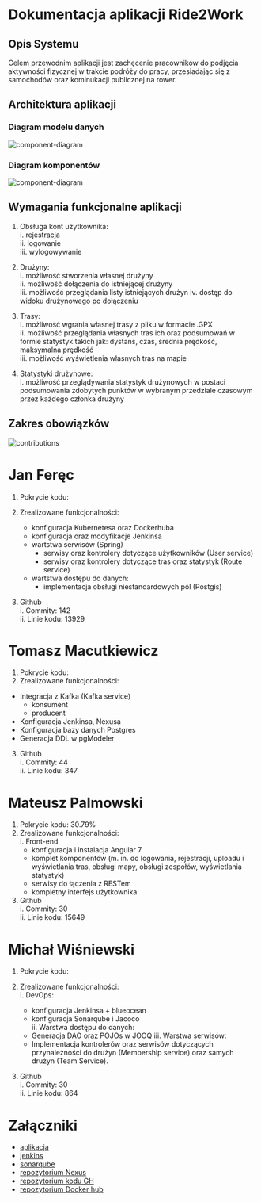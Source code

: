 # Dokumentacja aplikacji Ride2Work

## Opis Systemu
Celem przewodnim aplikacji jest zachęcenie pracowników do podjęcia aktywności fizycznej w trakcie podróży do pracy,
przesiadając się z samochodów oraz kominukacji publicznej na rower.

## Architektura  aplikacji

### Diagram modelu danych
![component-diagram](https://s3.eu-west-3.amazonaws.com/elasticbeanstalk-eu-west-3-430227218185/article/61326978_2263140730682874_939439180201590784_n.png)


### Diagram komponentów
![component-diagram](https://s3.eu-west-3.amazonaws.com/elasticbeanstalk-eu-west-3-430227218185/article/61568740_2094184740880434_1612178470622724096_n.png)

## Wymagania funkcjonalne aplikacji

1. Obsługa kont użytkownika:  
i. rejestracja  
ii. logowanie  
iii. wylogowywanie  

2. Drużyny:  
i. możliwość stworzenia własnej drużyny  
ii. możliwość dołączenia do istniejącej drużyny  
iii. możliwość przeglądania listy istniejących drużyn
iv. dostęp do widoku drużynowego po dołączeniu

3. Trasy:  
i. możliwość wgrania własnej trasy z pliku w formacie .GPX  
ii. możliwość przeglądania własnych tras ich oraz podsumowań w formie statystyk takich jak: dystans, czas, średnia prędkość, maksymalna prędkość    
iii. możliwość wyświetlenia własnych tras na mapie

4. Statystyki drużynowe:  
i. możliwość przeglądywania statystyk drużynowych w postaci podsumowania zdobytych punktów w wybranym przedziale czasowym przez każdego członka drużyny

## Zakres obowiązków

![contributions](https://s3.eu-west-3.amazonaws.com/elasticbeanstalk-eu-west-3-430227218185/article/Screenshot+2019-05-29+at+09.48.46.png)

# Jan Feręc
1. Pokrycie kodu:
2. Zrealizowane funkcjonalności:
    * konfiguracja Kubernetesa oraz Dockerhuba  
    * konfiguracja oraz modyfikacje Jenkinsa  
    * wartstwa serwisów (Spring)  
      * serwisy oraz kontrolery dotyczące użytkowników (User service)
      * serwisy oraz kontrolery dotyczące tras oraz statystyk (Route service)
    * wartstwa dostępu do danych:  
        * implementacja obsługi niestandardowych pól (Postgis)
     
3. Github  
    i. Commity: 142  
    ii. Linie kodu: 13929

# Tomasz Macutkiewicz
1. Pokrycie kodu:
2. Zrealizowane funkcjonalności:
* Integracja z Kafka (Kafka service)
  * konsument
  * producent
* Konfiguracja Jenkinsa, Nexusa
* Konfiguracja bazy danych Postgres
* Generacja DDL w pgModeler

3. Github  
i. Commity: 44  
ii. Linie kodu: 347

# Mateusz Palmowski
1. Pokrycie kodu: 30.79%
2. Zrealizowane funkcjonalności:  
i. Front-end  
    * konfiguracja i instalacja Angular 7
    * komplet komponentów (m. in. do logowania, rejestracji, uploadu i wyświetlania tras, obsługi mapy, obsługi zespołów, wyświetlania statystyk)
    * serwisy do łączenia z RESTem
    * kompletny interfejs użytkownika
3. Github  
i. Commity: 30  
ii. Linie kodu: 15649

# Michał Wiśniewski
1. Pokrycie kodu:
2. Zrealizowane funkcjonalności:  
i. DevOps:  
    * konfiguracja Jenkinsa + blueocean
    * konfiguracja Sonarqube i Jacoco  
ii. Warstwa dostępu do danych:  
    * Generacja DAO oraz POJOs w JOOQ
iii. Warstwa serwisów:
    * Implementacja kontrolerów oraz serwisów
    dotyczących przynależności do drużyn (Membership service) oraz samych drużyn (Team Service).
    
3. Github  
i. Commity: 30  
ii. Linie kodu: 864


# Załączniki

- [aplikacja](http://35.204.26.36:30258)  
- [jenkins](http://35.204.190.227:32517)
- [sonarqube](http://35.204.190.227:32026)
- [repozytorium Nexus](http://35.204.26.36:32608)
- [repozytorium kodu GH](https://github.com/pik-ride2work/Ride2Work)
- [repozytorium Docker hub](https://cloud.docker.com/u/ride2work/repository/docker/ride2work/ride2work)

